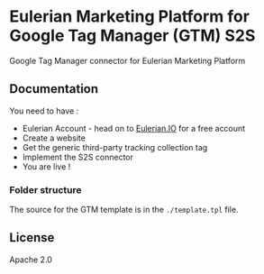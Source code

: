 # Eulerian Marketing Platform for Google Tag Manager (GTM) S2S

Google Tag Manager connector for Eulerian Marketing Platform

## Documentation

You need to have :
- Eulerian Account - head on to [Eulerian.IO](https://www.eulerian.io) for a free account
- Create a website
- Get the generic third-party tracking collection tag
- Implement the S2S connector
- You are live ! 

### Folder structure

The source for the GTM template is in the `./template.tpl` file.

## License

Apache 2.0

